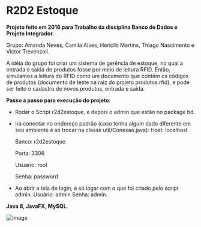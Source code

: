 # R2D2 Estoque

**Projeto feito em 2016 para Trabalho da disciplina Banco de Dados e Projeto Integrador.**

Grupo: Amanda Neves, Camila Alves, Hericlis Martins, Thiago Nascimento e Victor Trevenzoli.

A idéia do grupo foi criar um sistema de gerência de estoque, no qual a entrada e saída de produtos fosse por meio de leitura RFID. 
Então, simulamos a leitura do RFID como um documento que contém os códigos de produtos (documento de teste na raiz do projeto produtos.rfid), e pode ser feito o cadastro de novos produtos, entrada e saída.

**Passo a passo para execução do projeto**:
- Rodar o Script r2d2estoque, e depois o admin que estão no package bd.
- Irá conectar no endereço padrão (caso tenha algum dado diferente em seu ambiente é só trocar na classe util/Conexao.java):
  Host: localhost

  Banco: r2d2estoque

  Porta: 3306

  Usuario: root

  Senha: password
- Ao abrir a tela de login, é só logar com o que foi criado pelo script admin. Usuário: admin Senha: admin.

**Java 8, JavaFX, MySQL**.

![image](https://user-images.githubusercontent.com/11562615/181849727-51c8f239-f7c0-4ece-ad1e-92b3f34a99e2.png)

